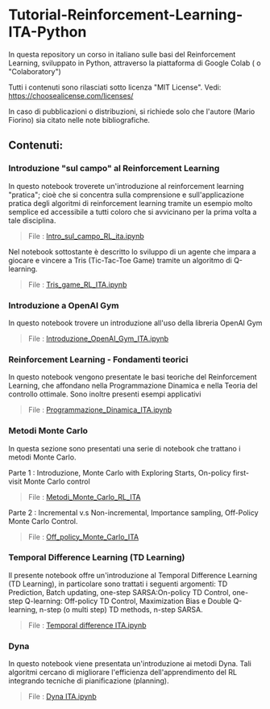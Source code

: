 # Tutorial-Reinforcement-Learning-ITA-Python

In questa repository un corso in italiano sulle basi del Reinforcement Learning, sviluppato in Python, attraverso la piattaforma di Google Colab ( o "Colaboratory")

Tutti i contenuti sono rilasciati sotto licenza "MIT License". Vedi: https://choosealicense.com/licenses/ 

In caso di pubblicazioni o distribuzioni, si richiede solo che l'autore (Mario Fiorino) sia citato nelle note bibliografiche.

## Contenuti:

### Introduzione "sul campo" al Reinforcement Learning 
In questo notebook troverete un'introduzione al reinforcement learning "pratica"; cioè che si concentra sulla comprensione e sull'applicazione pratica degli algoritmi di reinforcement learning tramite un esempio molto semplice ed accessibile a tutti coloro che si avvicinano per la prima volta a tale disciplina.

>File : [Intro_sul_campo_RL_ita.ipynb](https://github.com/MarioFiorino/Tutorial-Reinforcement-Learning-ITA-Python/blob/main/Intro_sul%20campo_RL_ita.ipynb)


Nel notebook sottostante è descritto lo sviluppo di un agente che impara a giocare e vincere a Tris (Tic-Tac-Toe Game) tramite un algoritmo di Q-learning.

>File : [Tris_game_RL_ITA.ipynb](https://github.com/MarioFiorino/Tutorial-Reinforcement-Learning-ITA-Python/blob/main/Tris_game_RL_ITA.ipynb)


### Introduzione a OpenAI Gym
In questo notebook trovere un introduzione all'uso della libreria OpenAI Gym

>File : [Introduzione_OpenAI_Gym_ITA.ipynb](https://github.com/MarioFiorino/Tutorial-Reinforcement-Learning-ITA-Python/blob/main/Introduzione_OpenAI_Gym.ipynb)


### Reinforcement Learning - Fondamenti teorici
In questo notebook vengono presentate le basi teoriche del Reinforcement Learning, che affondano nella Programmazione Dinamica e nella Teoria del controllo ottimale. Sono inoltre presenti esempi applicativi

>File : [Programmazione_Dinamica_ITA.ipynb](https://github.com/MarioFiorino/Tutorial-Reinforcement-Learning-ITA-Python/blob/main/Programmazione_Dinamica_ITA.ipynb)

### Metodi Monte Carlo
In questa sezione sono presentati una serie di notebook che trattano i metodi Monte Carlo.

Parte 1 : Introduzione, Monte Carlo with Exploring Starts, On-policy first-visit Monte Carlo control
>File : [Metodi_Monte_Carlo_RL_ITA](https://github.com/MarioFiorino/Tutorial-Reinforcement-Learning-ITA-Python/blob/main/Metodi_Monte_Carlo_RL_ITA.ipynb)

Parte 2 : Incremental v.s Non-incremental, Importance sampling, Off-Policy Monte Carlo Control.
>File : [Off_policy_Monte_Carlo_ITA](https://github.com/MarioFiorino/Tutorial-Reinforcement-Learning-ITA-Python/blob/main/Off_policy_Monte_Carlo_ITA.ipynb)


### Temporal Difference Learning (TD Learning)
Il presente notebook offre un'introduzione al Temporal Difference Learning (TD Learning), in particolare sono trattati i seguenti argomenti: TD Prediction, Batch updating, one-step SARSA:On-policy TD Control, one-step Q-learning: Off-policy TD Control, Maximization Bias e Double Q-learning, n-step (o multi step) TD methods, n-step SARSA.

>File : [Temporal difference ITA.ipynb](https://github.com/MarioFiorino/Tutorial-Reinforcement-Learning-ITA-Python/blob/main/Temporal_difference_ITA.ipynb)

### Dyna
In questo notebook viene presentata un'introduzione ai metodi Dyna. Tali algoritmi cercano di migliorare l'efficienza dell'apprendimento del RL integrando tecniche di pianificazione (planning).

>File : [Dyna ITA.ipynb](https://github.com/MarioFiorino/Tutorial-Reinforcement-Learning-ITA-Python/blob/main/Dyna_ITA.ipynb)



